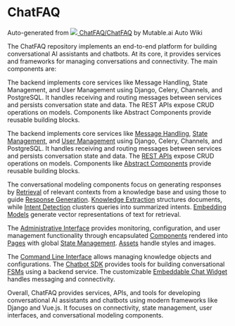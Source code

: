 ChatFAQ
=======

Auto-generated from [![](https://github.com/favicon.ico) ChatFAQ/ChatFAQ](https://github.com/ChatFAQ/ChatFAQ) by Mutable.ai Auto Wiki

The ChatFAQ repository implements an end-to-end platform for building conversational AI assistants and chatbots. At its core, it provides services and frameworks for managing conversations and connectivity. The main components are:

The backend implements core services like Message Handling, State Management, and User Management using Django, Celery, Channels, and PostgreSQL. It handles receiving and routing messages between services and persists conversation state and data. The REST APIs expose CRUD operations on models. Components like Abstract Components provide reusable building blocks.

The backend implements core services like [Message Handling](https://app.mutable.ai/ChatFAQ/ChatFAQ#message-handling), [State Management](https://app.mutable.ai/ChatFAQ/ChatFAQ#state-management), and [User Management](https://app.mutable.ai/ChatFAQ/ChatFAQ#user-management) using Django, Celery, Channels, and PostgreSQL. It handles receiving and routing messages between services and persists conversation state and data. The [REST APIs](https://app.mutable.ai/ChatFAQ/ChatFAQ#rest-apis) expose CRUD operations on models. Components like [Abstract Components](https://app.mutable.ai/ChatFAQ/ChatFAQ#abstract-components) provide reusable building blocks.

The conversational modeling components focus on generating responses by [Retrieval](https://app.mutable.ai/ChatFAQ/ChatFAQ#retrieval) of relevant contexts from a knowledge base and using those to guide [Response Generation](https://app.mutable.ai/ChatFAQ/ChatFAQ#response-generation). [Knowledge Extraction](https://app.mutable.ai/ChatFAQ/ChatFAQ#knowledge-extraction) structures documents, while [Intent Detection](https://app.mutable.ai/ChatFAQ/ChatFAQ#intent-detection) clusters queries into summarized intents. [Embedding Models](https://app.mutable.ai/ChatFAQ/ChatFAQ#embedding-models) generate vector representations of text for retrieval.

The [Administrative Interface](https://app.mutable.ai/ChatFAQ/ChatFAQ#administrative-interface) provides monitoring, configuration, and user management functionality through encapsulated [Components](https://app.mutable.ai/ChatFAQ/ChatFAQ#components) rendered into [Pages](https://app.mutable.ai/ChatFAQ/ChatFAQ#pages) with global [State Management](https://app.mutable.ai/ChatFAQ/ChatFAQ#state-management). [Assets](https://app.mutable.ai/ChatFAQ/ChatFAQ#assets) handle styles and images.

The [Command Line Interface](https://app.mutable.ai/ChatFAQ/ChatFAQ#command-line-interface) allows managing knowledge objects and configurations. The [Chatbot SDK](https://app.mutable.ai/ChatFAQ/ChatFAQ#chatbot-sdk) provides tools for building conversational [FSMs](https://app.mutable.ai/ChatFAQ/ChatFAQ#fsms) using a backend service. The customizable [Embeddable Chat Widget](https://app.mutable.ai/ChatFAQ/ChatFAQ#embeddable-chat-widget) handles messaging and connectivity.

Overall, ChatFAQ provides services, APIs, and tools for developing conversational AI assistants and chatbots using modern frameworks like Django and Vue.js. It focuses on connectivity, state management, user interfaces, and conversational modeling components.
